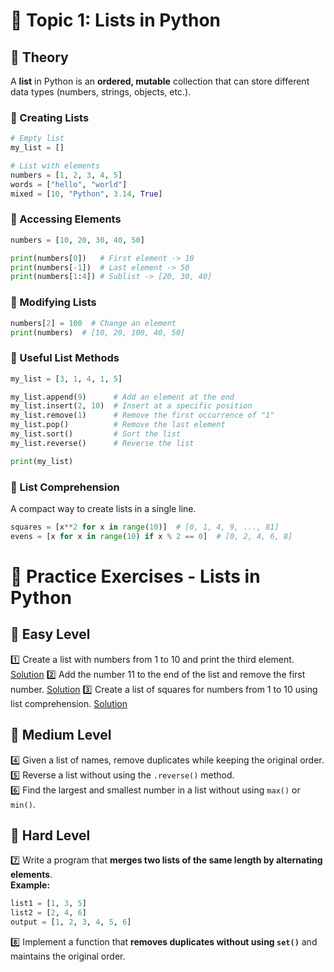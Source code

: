 # 📌 Topic 1: Lists in Python

## 📖 Theory

A **list** in Python is an **ordered, mutable** collection that can store different data types (numbers, strings, objects, etc.).

### 🔹 Creating Lists

```python
# Empty list
my_list = []

# List with elements
numbers = [1, 2, 3, 4, 5]
words = ["hello", "world"]
mixed = [10, "Python", 3.14, True]
```

### 🔹 Accessing Elements

```python
numbers = [10, 20, 30, 40, 50]

print(numbers[0])   # First element -> 10
print(numbers[-1])  # Last element -> 50
print(numbers[1:4]) # Sublist -> [20, 30, 40]
```

### 🔹 Modifying Lists

```python
numbers[2] = 100  # Change an element
print(numbers)  # [10, 20, 100, 40, 50]
```

### 🔹 Useful List Methods

```python
my_list = [3, 1, 4, 1, 5]

my_list.append(9)      # Add an element at the end
my_list.insert(2, 10)  # Insert at a specific position
my_list.remove(1)      # Remove the first occurrence of "1"
my_list.pop()          # Remove the last element
my_list.sort()         # Sort the list
my_list.reverse()      # Reverse the list

print(my_list)
```

### 🔹 List Comprehension

A compact way to create lists in a single line.

```python
squares = [x**2 for x in range(10)]  # [0, 1, 4, 9, ..., 81]
evens = [x for x in range(10) if x % 2 == 0]  # [0, 2, 4, 6, 8]
```

# 🎯 **Practice Exercises - Lists in Python**

## 📌 Easy Level

1️⃣ Create a list with numbers from 1 to 10 and print the third element. [Solution](./Exercises/01.py)
2️⃣ Add the number 11 to the end of the list and remove the first number. [Solution](./Exercises/02.py)
3️⃣ Create a list of squares for numbers from 1 to 10 using list comprehension. [Solution](./Exercises/03.py)

## 📌 Medium Level

4️⃣ Given a list of names, remove duplicates while keeping the original order.  
5️⃣ Reverse a list without using the `.reverse()` method.  
6️⃣ Find the largest and smallest number in a list without using `max()` or `min()`.

## 📌 Hard Level

7️⃣ Write a program that **merges two lists of the same length by alternating elements**.  
 **Example:**

```python
list1 = [1, 3, 5]
list2 = [2, 4, 6]
output = [1, 2, 3, 4, 5, 6]
```

8️⃣ Implement a function that **removes duplicates without using `set()`** and maintains the original order.
